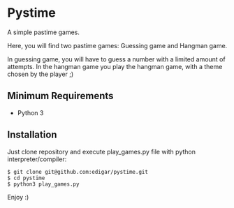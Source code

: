 # Pystime

A simple pastime games.

Here, you will find two pastime games: Guessing game and Hangman game.

In guessing game, you will have to guess a number with a limited amount of attempts. In the hangman game you play the hangman game, with a theme chosen by the player ;)


## Minimum Requirements

* Python 3


## Installation

Just clone repository and execute play_games.py file with python interpreter/compiler:

```
$ git clone git@github.com:edigar/pystime.git
$ cd pystime
$ python3 play_games.py
```


Enjoy :)
